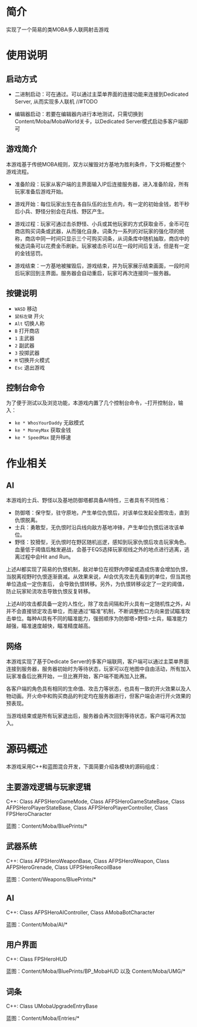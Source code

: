 # 简介

实现了一个简易的类MOBA多人联网射击游戏

# 使用说明

## 启动方式

- 二进制启动：可在通过。可以通过主菜单界面的连接功能来连接到Dedicated Server, 从而实现多人联机 //#TODO

- 编辑器启动：若要在编辑器内进行本地测试，只需切换到Content/Moba/MobaWorld关卡，以Dedicated Server模式启动多客户端即可

## 游戏简介

本游戏基于传统MOBA规则，双方以摧毁对方基地为胜利条件，下文将概述整个游戏流程。

- 准备阶段：玩家从客户端的主界面输入IP后连接服务器，进入准备阶段，所有玩家准备后游戏开始。

- 游戏开始：每位玩家出生在各自队伍的出生点内，有一定的初始金钱，若干秒后小兵、野怪分别会在兵线、野区产生。

- 游戏过程：玩家可通过击杀野怪、小兵或其他玩家的方式获取金币，金币可在商店购买词条或武器，从而强化自身。词条为一系列的对玩家的强化项的统称，商店中同一时间只显示三个可购买词条，从词条库中随机抽取，商店中的候选词条可以花费金币刷新。玩家被击杀可以在一段时间后复活，但是有一定的金钱惩罚。

- 游戏结束：一方基地被摧毁后，游戏结束，并为玩家展示结束画面，一段时间后玩家回到主界面。服务器会自动重启，玩家可再次连接同一服务器。

## 按键说明
- `WASD` 移动
- `鼠标左键` 开火
- `Alt` 切换人称
- `B` 打开商店
- `1` 主武器
- `2` 副武器
- `3` 投掷武器
- `M` 切换开火模式
- `Esc` 退出游戏

## 控制台命令

为了便于测试以及浏览功能，本游戏内置了几个控制台命令，`~`打开控制台，输入：

- `ke * WhosYourDaddy` 无敌模式
- `ke * MoneyMax` 获取金钱
- `ke * SpeedMax` 提升移速

# 作业相关

## AI

本游戏的士兵、野怪以及基地防御塔都具备AI特性，三者具有不同性格：

- 防御塔：保守型，驻守原地，产生单位仇恨后，对该单位发起全图攻击，直到仇恨脱离。
- 士兵：勇敢型，无仇恨时沿兵线向敌方基地冲锋，产生单位仇恨后进攻该单位。
- 野怪：狡猾型，无仇恨时在野区随机巡逻，感知到玩家仇恨后攻击玩家角色。血量低于阈值后触发避战，会基于EQS选择玩家视线之外的地点进行逃离，逃离过程中会Hit and Run。

上述AI都实现了简易的仇恨机制，敌对单位在视野内停留或造成伤害会增加仇恨，当脱离视野时仇恨逐渐衰减。从效果来说，AI会优先攻击先看到的单位，但当其他单位造成一定伤害后，
会导致仇恨转移。另外，为仇恨转移设定了一定的阈值，防止玩家轮流攻击导致仇恨反复转移。

上述AI的攻击都具备一定的人性化，除了攻击间隔和开火具有一定随机性之外，AI并不会直接锁定攻击单位，而是通过“瞄准”机制，不断调整枪口方向来尝试瞄准攻击单位。每种AI具有不同的瞄准能力，强弱顺序为防御塔>野怪>士兵，瞄准能力越强，瞄准速度越快，瞄准精度越高。

## 网络

本游戏实现了基于Dedicate Server的多客户端联网，客户端可以通过主菜单界面连接到服务器，服务器初始时为等待状态，玩家可以在地图中自由活动，所有加入玩家准备后比赛开始，一旦比赛开始，客户端不能再加入比赛。

各客户端的角色具有相同的生命值、攻击力等状态，也具有一致的开火效果以及人物动画。开火命中和购买商品的判定均在服务器进行，但客户端会进行开火效果的预表现。

当游戏结束或是所有玩家退出后，服务器会再次回到等待状态，客户端可再次加入。


# 源码概述

本游戏采用C++和蓝图混合开发，下面简要介绍各模块的源码组成：

## 主要游戏逻辑与玩家逻辑

C++: Class AFPSHeroGameMode, Class AFPSHeroGameStateBase, Class AFPSHeroPlayerStateBase, Class AFPSHeroPlayerController, Class FPSHeroCharacter

蓝图：Content/Moba/BluePrints/*

## 武器系统

C++: Class AFPSHeroWeaponBase, Class AFPSHeroWeapon, Class AFPSHeroGrenade, Class UFPSHeroRecoilBase

蓝图：Content/Weapons/BluePrints/*

## AI

C++: Class AFPSHeroAIController, Class AMobaBotCharacter

蓝图：Content/Moba/AI/*

## 用户界面

C++: Class FPSHeroHUD

蓝图：Content/Moba/BluePrints/BP_MobaHUD 以及 Content/Moba/UMG/*

## 词条

C++: Class UMobaUpgradeEntryBase

蓝图：Content/Moba/Entries/*